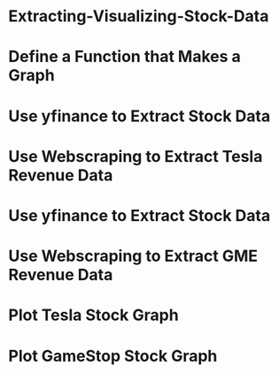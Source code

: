 # Extracting-Visualizing-Stock-Data
# Define a Function that Makes a Graph
# Use yfinance to Extract Stock Data
# Use Webscraping to Extract Tesla Revenue Data
# Use yfinance to Extract Stock Data
# Use Webscraping to Extract GME Revenue Data
# Plot Tesla Stock Graph
# Plot GameStop Stock Graph
